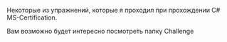 Некоторые из упражнений, которые я проходил при прохождении C# MS-Certification.

Вам возможно будет интересно посмотреть папку Challenge 
